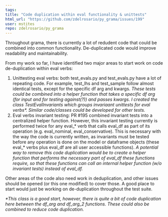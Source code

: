 ```yaml
---
tags: 
title: "Code duplication within eval functionality & unittests"
html_url: "https://github.com/zdelrosario/py_grama/issues/199"
user: mstites
repo: zdelrosario/py_grama
---
```


Throughout grama, there is currently a lot of redudent code that could be combined into common functionality. De-duplicated code would improve readability and maintainability. 

From my work so far, I have identified two major areas to start work on code de-duplication within eval verbs:

1. Unittesting eval verbs: both test_evals.py and test_evals.py have a lot of repeating code. For example, test_lhs and test_sample follow almost identical tests, except for the specific df arg and kwargs. _These tests could be combined into a helper function that takes a specific df arg (for input and for testing against(?)) and passes kwargs. I created the class TestEvalInvariants which groups invariaant unittests for eval verbs*. Similar code/classes could be developed for other tests._
2. Eval verbs invariant testing: PR #195 combined invariant tests into a centralized helper function. However, this invariant testing currently is performed twice for any eval_* verb that calls eval_df as part of its operation (e.g. eval_nominal, eval_conservative). This is necessary with the way the code is currently written, as invariants must be tested before any operation is done on the model or dataframe objects (these eval_* verbs plus eval_df are all user accessible functions). _A potential way to remove this code duplication would be to create a helper function that performs the necessary part of eval_df these functions require, so that these functions can call an internal helper function (w/o invariant tests) instead of eval_df._

Other areas of the code also need work in deduplication, and other issues should be opened (or this one modified) to cover those. A good place to start would just be working on de-duplication throughout the test suite.

_*This class is a good start, however, there is quite a bit of code duplication here between the df_arg and df_arg_2 functions. These could also be combined to reduce code duplication._